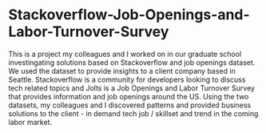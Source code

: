 # Stackoverflow-Job-Openings-and-Labor-Turnover-Survey
This is a project my colleagues and I worked on in our graduate school investingating solutions based on Stackoverflow and job openings dataset. We used the dataset to provide insights to a client company based in Seattle. Stackoverflow is a community for developers looking to discuss tech related topics and Jolts is a Job Openings and Labor Turnover Survey that provides information and job openings around the US. Using the two datasets, my colleagues and I discovered patterns and provided business solutions to the client - in demand tech job / skillset and trend in the coming labor market.
